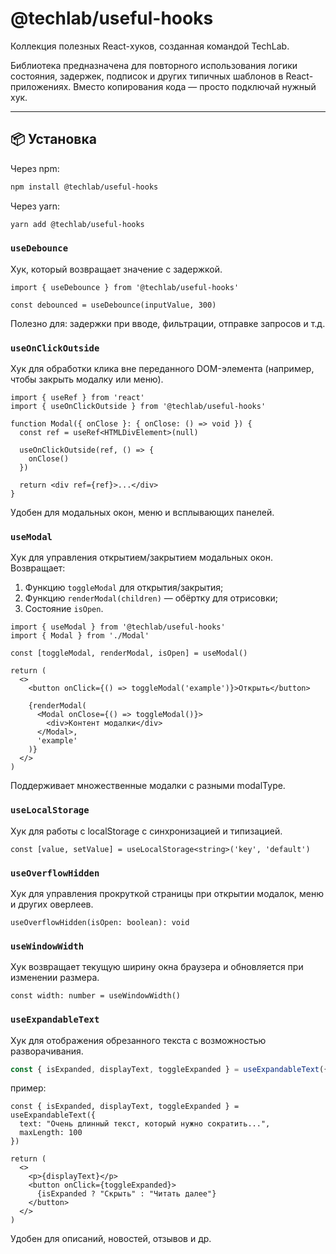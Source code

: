 # @techlab/useful-hooks

Коллекция полезных React-хуков, созданная командой TechLab.

Библиотека предназначена для повторного использования логики состояния, задержек, подписок и других типичных шаблонов в React-приложениях. Вместо копирования кода — просто подключай нужный хук.

---

## 📦 Установка

Через npm:

```bash
npm install @techlab/useful-hooks
```

Через yarn:
```bash
yarn add @techlab/useful-hooks
```

### `useDebounce`
Хук, который возвращает значение с задержкой.

```tsx
import { useDebounce } from '@techlab/useful-hooks'

const debounced = useDebounce(inputValue, 300)
```

Полезно для: задержки при вводе, фильтрации, отправке запросов и т.д.

### `useOnClickOutside`

Хук для обработки клика вне переданного DOM-элемента (например, чтобы закрыть модалку или меню).

```tsx
import { useRef } from 'react'
import { useOnClickOutside } from '@techlab/useful-hooks'

function Modal({ onClose }: { onClose: () => void }) {
  const ref = useRef<HTMLDivElement>(null)

  useOnClickOutside(ref, () => {
    onClose()
  })

  return <div ref={ref}>...</div>
}
```

Удобен для модальных окон, меню и всплывающих панелей.

### `useModal`

Хук для управления открытием/закрытием модальных окон. Возвращает:
1. Функцию `toggleModal` для открытия/закрытия;
2. Функцию `renderModal(children)` — обёртку для отрисовки;
3. Состояние `isOpen`.

```tsx
import { useModal } from '@techlab/useful-hooks'
import { Modal } from './Modal'

const [toggleModal, renderModal, isOpen] = useModal()

return (
  <>
    <button onClick={() => toggleModal('example')}>Открыть</button>

    {renderModal(
      <Modal onClose={() => toggleModal()}>
        <div>Контент модалки</div>
      </Modal>,
      'example'
    )}
  </>
)
```
Поддерживает множественные модалки с разными modalType.

### `useLocalStorage`

Хук для работы с localStorage с синхронизацией и типизацией.

```tsx
const [value, setValue] = useLocalStorage<string>('key', 'default')
```
### `useOverflowHidden`

Хук для управления прокруткой страницы при открытии модалок, меню и других оверлеев.

```tsx
useOverflowHidden(isOpen: boolean): void
```
### `useWindowWidth`

Хук возвращает текущую ширину окна браузера и обновляется при изменении размера.

```tsx
const width: number = useWindowWidth()
```

### `useExpandableText`

Хук для отображения обрезанного текста с возможностью разворачивания.

```ts
const { isExpanded, displayText, toggleExpanded } = useExpandableText({ text, maxLength })
```
пример:

```tsx
const { isExpanded, displayText, toggleExpanded } = useExpandableText({
  text: "Очень длинный текст, который нужно сократить...",
  maxLength: 100
})

return (
  <>
    <p>{displayText}</p>
    <button onClick={toggleExpanded}>
      {isExpanded ? "Скрыть" : "Читать далее"}
    </button>
  </>
)
```

Удобен для описаний, новостей, отзывов и др.